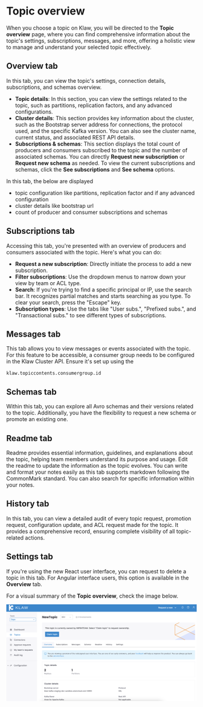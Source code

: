 # Topic overview

When you choose a topic on Klaw, you will be directed to the **Topic overview** page, where you can find comprehensive information about the topic's settings, subscriptions, messages, and more, offering a holistic view to manage and understand your selected topic effectively.

## Overview tab

In this tab, you can view the topic's settings, connection details, subscriptions, and schemas overview.

* **Topic details**: In this section, you can view the settings related to the topic, such as partitions, replication factors, and any advanced configurations.
* **Cluster details**: This section provides key information about the cluster, such as the Bootstrap server address for connections, the protocol used, and the specific Kafka version. You can also see the cluster name, current status, and associated REST API details.
* **Subscriptions & schemas**: This section displays the total count of producers and consumers subscribed to the topic and the number of associated schemas. You can directly **Request new subscription** or **Request new schema** as needed. To view the current subscriptions and schemas, click the **See subscriptions** and **See schema** options. 

In this tab, the below are displayed

- topic configuration like partitions, replication factor and if any advanced configuration
- cluster details like bootstrap url
- count of producer and consumer subscriptions and schemas


## Subscriptions tab

Accessing this tab, you're presented with an overview of producers and consumers associated with the topic. Here's what you can do:

* **Request a new subscription**: Directly initiate the process to add a new subscription.
* **Filter subscriptions**: Use the dropdown menus to narrow down your view by team or ACL type.
* **Search**: If you're trying to find a specific principal or IP, use the search bar. It recognizes partial matches and starts searching as you type. To clear your search, press the "Escape" key.
* **Subscription types**: Use the tabs like "User subs.", "Prefixed subs.", and "Transactional subs." to see different types of subscriptions.


## Messages tab

This tab allows you to view messages or events associated with the topic. For this feature to be accessible, a consumer group needs to be configured in the Klaw Cluster API. Ensure it's set up using the

    klaw.topiccontents.consumergroup.id


## Schemas tab

Within this tab, you can explore all Avro schemas and their versions related to the topic. Additionally, you have the flexibility to request a new schema or promote an existing one.


## Readme tab

Readme provides essential information, guidelines, and explanations about the topic, helping team members understand its purpose and usage. Edit the readme to update the information as the topic evolves. You can write and format your notes easily as this tab supports markdown following the CommonMark standard. You can also search for specific information within your notes.


## History tab

In this tab, you can view a detailed audit of every topic request, promotion request, configuration update, and ACL request made for the topic. It provides a comprehensive record, ensuring complete visibility of all topic-related actions.

## Settings tab

If you're using the new React user interface, you can request to delete a topic in this tab. For Angular interface users, this option is available in the **Overview** tab.

For a visual summary of the **Topic overview**, check the image below.

![image](../../../static/images/topic/TopicOverview.png)